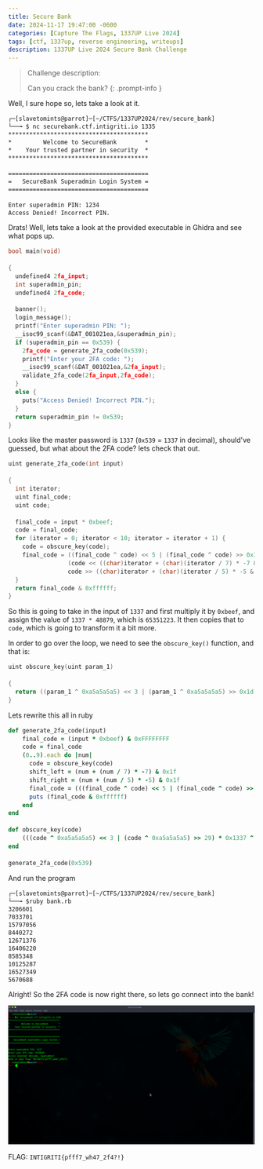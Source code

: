 ```yaml
---
title: Secure Bank
date: 2024-11-17 19:47:00 -0600
categories: [Capture The Flags, 1337UP Live 2024]
tags: [ctf, 1337up, reverse engineering, writeups]
description: 1337UP Live 2024 Secure Bank Challenge
---
```


> Challenge description:
>
> Can you crack the bank?
{: .prompt-info }

Well, I sure hope so, lets take a look at it.

```terminal
┌─[slavetomints@parrot]─[~/CTFS/1337UP2024/rev/secure_bank]
└──╼ $ nc securebank.ctf.intigriti.io 1335 
****************************************
*         Welcome to SecureBank        *
*    Your trusted partner in security  *
****************************************

========================================
=   SecureBank Superadmin Login System =
========================================

Enter superadmin PIN: 1234
Access Denied! Incorrect PIN.
```

Drats! Well, lets take a look at the provided executable in Ghidra and see what pops up. 

```c
bool main(void)

{
  undefined4 2fa_input;
  int superadmin_pin;
  undefined4 2fa_code;
  
  banner();
  login_message();
  printf("Enter superadmin PIN: ");
  __isoc99_scanf(&DAT_001021ea,&superadmin_pin);
  if (superadmin_pin == 0x539) {
    2fa_code = generate_2fa_code(0x539);
    printf("Enter your 2FA code: ");
    __isoc99_scanf(&DAT_001021ea,&2fa_input);
    validate_2fa_code(2fa_input,2fa_code);
  }
  else {
    puts("Access Denied! Incorrect PIN.");
  }
  return superadmin_pin != 0x539;
}
```

Looks like the master password is `1337` (`0x539` = `1337` in decimal), should've guessed, but what about the 2FA code? lets check that out.

```c
uint generate_2fa_code(int input)

{
  int iterator;
  uint final_code;
  uint code;
  
  final_code = input * 0xbeef;
  code = final_code;
  for (iterator = 0; iterator < 10; iterator = iterator + 1) {
    code = obscure_key(code);
    final_code = ((final_code ^ code) << 5 | (final_code ^ code) >> 0x1b) +
                 (code << ((char)iterator + (char)(iterator / 7) * -7 & 0x1fU) ^
                 code >> ((char)iterator + (char)(iterator / 5) * -5 & 0x1fU));
  }
  return final_code & 0xffffff;
}
```

So this is going to take in the input of `1337` and first multiply it by `0xbeef`, and assign the value of `1337 * 48879`, which is `65351223`. It then copies that to `code`, which is going to transform it a bit more. 

In order to go over the loop, we need to see the `obscure_key()` function, and that is:
```c
uint obscure_key(uint param_1)

{
  return ((param_1 ^ 0xa5a5a5a5) << 3 | (param_1 ^ 0xa5a5a5a5) >> 0x1d) * 0x1337 ^ 0x5a5a5a5a;
}
```

Lets rewrite this all in ruby

```ruby
def generate_2fa_code(input)
    final_code = (input * 0xbeef) & 0xFFFFFFFF
    code = final_code
    (0..9).each do |num|
      code = obscure_key(code)
      shift_left = (num + (num / 7) * -7) & 0x1f
      shift_right = (num + (num / 5) * -5) & 0x1f
      final_code = (((final_code ^ code) << 5 | (final_code ^ code) >> 27) + ((code << shift_left) ^ (code >> shift_right))) & 0xFFFFFFFF
      puts (final_code & 0xffffff)
    end
end

def obscure_key(code)
    (((code ^ 0xa5a5a5a5) << 3 | (code ^ 0xa5a5a5a5) >> 29) * 0x1337 ^ 0x5a5a5a5a) & 0xFFFFFFFF
end

generate_2fa_code(0x539)

```

And run the program

```terminal
┌─[slavetomints@parrot]─[~/CTFS/1337UP2024/rev/secure_bank]
└──╼ $ruby bank.rb 
3206601
7033701
15797056
8440272
12671376
16406220
8585348
10125287
16527349
5670688
```

Alright! So the 2FA code is now right there, so lets go connect into the bank!

![money!](/assets/img/1337up-2024/secure-bank/image1.png)

FLAG: `INTIGRITI{pfff7_wh47_2f4?!}`
